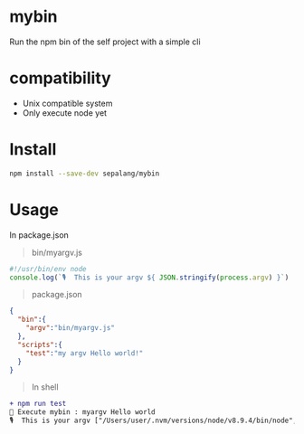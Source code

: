 # mybin
Run the npm bin of the self project with a simple cli

# compatibility
- Unix compatible system
- Only execute node yet

# Install
```sh
npm install --save-dev sepalang/mybin 
```

# Usage
In package.json

> bin/myargv.js
```js
#!/usr/bin/env node
console.log(`🎙️  This is your argv ${ JSON.stringify(process.argv) }`)
```

> package.json
```json
{
  "bin":{
    "argv":"bin/myargv.js"
  },
  "scripts":{
    "test":"my argv Hello world!"
  }
}
```

> In shell
```diff
+ npm run test
🚀 Execute mybin : myargv Hello world
🎙️  This is your argv ["/Users/user/.nvm/versions/node/v8.9.4/bin/node","/Users/user/git/mybin/bin/myargv.js","Hello","world"]
```
